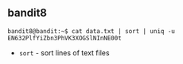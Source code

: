 ## bandit8

```bansh
bandit8@bandit:~$ cat data.txt | sort | uniq -u
EN632PlfYiZbn3PhVK3XOGSlNInNE00t
```
- ` sort ` - sort lines of text files

